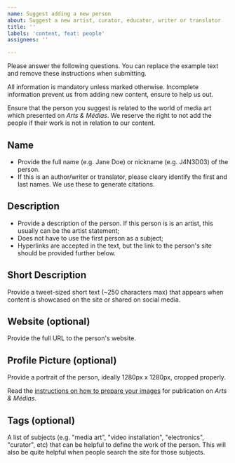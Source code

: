 ```yaml
---
name: Suggest adding a new person
about: Suggest a new artist, curator, educator, writer or translator
title: ''
labels: 'content, feat: people'
assignees: ''

---
```


Please answer the following questions. You can replace the example text and remove these instructions when submitting.

All information is mandatory unless marked otherwise. Incomplete information prevent us from adding new content, ensure to help us out.

Ensure that the person you suggest is related to the world of media art which presented on *Arts & Médias*. We reserve the right to not add the people if their work is not in relation to our content.


## Name

- Provide the full name (e.g. Jane Doe) or nickname (e.g. J4N3D03) of the person.
- If this is an author/writer or translator, please cleary identify the first and last names. We use these to generate citations.


## Description

- Provide a description of the person. If this person is is an artist, this usually can be the artist statement;
- Does not have to use the first person as a subject;
- Hyperlinks are accepted in the text, but the link to the person's site should be provided further below.


## Short Description

Provide a tweet-sized short text (~250 characters max) that appears when content is showcased on the site or shared on social media.


## Website (optional)

Provide the full URL to the person's website.


## Profile Picture (optional)

Provide a portrait of the person, ideally 1280px x 1280px, cropped properly.

Read the [instructions on how to prepare your images](https://github.com/emjibay/arts-et-medias/wiki/Images) for publication on *Arts & Médias*.


## Tags (optional)

A list of subjects (e.g. "media art", "video installation", "electronics", "curator", etc) that can be helpful to define the work of the person. This will also be quite helpful when people search the site for those subjects.
